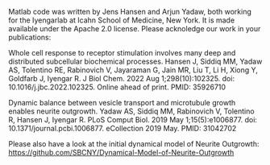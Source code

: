 Matlab code was written by Jens Hansen and Arjun Yadaw, both working for the Iyengarlab at Icahn School of Medicine, New York. It is made available under the Apache 2.0 license. Please acknoledge our work in your publications:

Whole cell response to receptor stimulation involves many deep and distributed subcellular biochemical processes. Hansen J, Siddiq MM, Yadaw AS, Tolentino RE, Rabinovich V, Jayaraman G, Jain MR, Liu T, Li H, Xiong Y, Goldfarb J, Iyengar R. J Biol Chem. 2022 Aug 1;298(10):102325. doi: 10.1016/j.jbc.2022.102325. Online ahead of print.
PMID: 35926710 

Dynamic balance between vesicle transport and microtubule growth enables neurite outgrowth. Yadaw AS, Siddiq MM, Rabinovich V, Tolentino R, Hansen J, Iyengar R.
PLoS Comput Biol. 2019 May 1;15(5):e1006877. doi: 10.1371/journal.pcbi.1006877. eCollection 2019 May. PMID: 31042702 

Please also have a look at the initial dynamical model of Neurite Outgrowth:
https://github.com/SBCNY/Dynamical-Model-of-Neurite-Outgrowth
